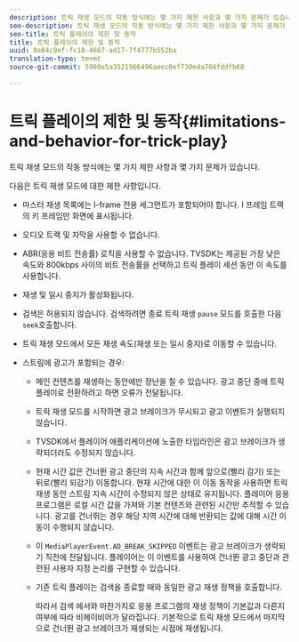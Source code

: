 ```yaml
---
description: 트릭 재생 모드의 작동 방식에는 몇 가지 제한 사항과 몇 가지 문제가 있습니다.
seo-description: 트릭 재생 모드의 작동 방식에는 몇 가지 제한 사항과 몇 가지 문제가 있습니다.
seo-title: 트릭 플레이의 제한 및 동작
title: 트릭 플레이의 제한 및 동작
uuid: 0e84c9ef-fc18-4667-ad17-7f4777b552ba
translation-type: tm+mt
source-git-commit: 5908e5a3521966496aeec0ef730e4a704fddfb68

---
```



# 트릭 플레이의 제한 및 동작{#limitations-and-behavior-for-trick-play}

트릭 재생 모드의 작동 방식에는 몇 가지 제한 사항과 몇 가지 문제가 있습니다.

<!--<a id="section_8B88E281A0FA4661B4C2C70A0ABED57C"></a>-->

다음은 트릭 재생 모드에 대한 제한 사항입니다.

* 마스터 재생 목록에는 I-frame 전용 세그먼트가 포함되어야 합니다. I 프레임 트랙의 키 프레임만 화면에 표시됩니다.
* 오디오 트랙 및 자막을 사용할 수 없습니다.
* ABR(응용 비트 전송률) 로직을 사용할 수 없습니다. TVSDK는 제공된 가장 낮은 속도와 800kbps 사이의 비트 전송률을 선택하고 트릭 플레이 세션 동안 이 속도를 사용합니다.
* 재생 및 일시 중지가 활성화됩니다.
* 검색은 허용되지 않습니다. 검색하려면 종료 트릭 재생 `pause` 모드를 호출한 다음 `seek`호출합니다.

* 트릭 재생 모드에서 모든 재생 속도(재생 또는 일시 중지)로 이동할 수 있습니다.
* 스트림에 광고가 포함되는 경우:

   * 메인 컨텐츠를 재생하는 동안에만 장난을 칠 수 있습니다. 광고 중단 중에 트릭 플레이로 전환하려고 하면 오류가 전달됩니다.
   * 트릭 재생 모드를 시작하면 광고 브레이크가 무시되고 광고 이벤트가 실행되지 않습니다.
   * TVSDK에서 플레이어 애플리케이션에 노출한 타임라인은 광고 브레이크가 생략되더라도 수정되지 않습니다.
   * 현재 시간 값은 건너뛴 광고 중단의 지속 시간과 함께 앞으로(빨리 감기) 또는 뒤로(빨리 되감기) 이동합니다. 현재 시간에 대한 이 이동 동작을 사용하면 트릭 재생 동안 스트림 지속 시간이 수정되지 않은 상태로 유지됩니다. 플레이어 응용 프로그램은 로컬 시간 값을 가져와 기본 컨텐츠와 관련된 시간만 추적할 수 있습니다. 광고를 건너뛰는 경우 해당 지역 시간에 대해 반환되는 값에 대해 시간 이동이 수행되지 않습니다.
   * 이 `MediaPlayerEvent.AD_BREAK_SKIPPED` 이벤트는 광고 브레이크가 생략되기 직전에 전달됩니다. 플레이어는 이 이벤트를 사용하여 건너뛴 광고 중단과 관련된 사용자 지정 논리를 구현할 수 있습니다.
   * 기존 트릭 플레이는 검색을 종료할 때와 동일한 광고 재생 정책을 호출합니다.

      따라서 검색 에서와 마찬가지로 응용 프로그램의 재생 정책이 기본값과 다른지 여부에 따라 비헤이비어가 달라집니다. 기본적으로 트릭 재생 모드에서 마지막으로 건너뛴 광고 브레이크가 재생되는 시점에 재생됩니다.

